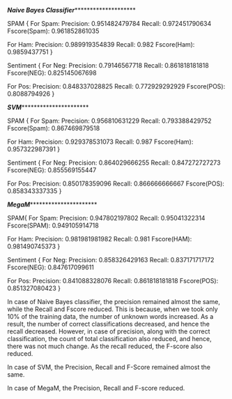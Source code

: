 *******************************Naive Bayes Classifier***************************************************

SPAM
{
For Spam:
Precision: 0.951482479784
Recall: 0.972451790634
Fscore(Spam): 0.961852861035

For Ham:
Precision: 0.989919354839
Recall: 0.982
Fscore(Ham): 0.9859437751
}

Sentiment
{
For Neg:
Precision: 0.79146567718
Recall: 0.861818181818
Fscore(NEG): 0.825145067698

For Pos:
Precision: 0.848337028825
Recall: 0.772929292929
Fscore(POS): 0.8088794926
}

***************************************SVM*************************************************************

SPAM
{
For Spam:
Precision: 0.956810631229
Recall: 0.793388429752
Fscore(Spam): 0.867469879518

For Ham:
Precision: 0.929378531073
Recall: 0.987
Fscore(Ham): 0.957322987391
}


Sentiment
{
For Neg:
Precision: 0.864029666255
Recall: 0.847272727273
Fscore(NEG): 0.855569155447

For Pos:
Precision: 0.850178359096
Recall: 0.866666666667
Fscore(POS): 0.858343337335
}


***************************************MegaM*************************************************************

SPAM{
For Spam:
Precision: 0.947802197802
Recall: 0.95041322314
Fscore(SPAM): 0.949105914718

For Ham:
Precision: 0.981981981982
Recall: 0.981
Fscore(HAM): 0.981490745373
}


Sentiment
{
For Neg:
Precision: 0.858326429163
Recall: 0.837171717172
Fscore(NEG): 0.847617099611

For Pos:
Precision: 0.841088328076
Recall: 0.861818181818
Fscore(POS): 0.851327080423
}




In case of Naive Bayes classifier, the precision remained almost the same, while the Recall and Fscore reduced. This is because, when we took only 10% of the training data, the number of unknown words increased. As a result, the number of correct classifications decreased, and hence the recall decreased. However, in case of precision, along with the correct classification, the count of total classification also reduced, and hence, there was not much change.
As the recall reduced, the F-score also reduced.

In case of SVM, the Precision, Recall and F-Score remained almost the same.

In case of MegaM, the Precision, Recall and F-score reduced.
